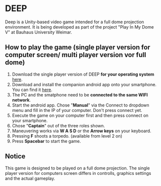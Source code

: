 # DEEP
Deep is a Unity-based video game intended for a full dome projection environment. It is being developed as part of the project "Play In My Dome V" at Bauhaus University Weimar.



## How to play the game (single player version for computer screen/ multi player version vor full dome) 

 1. Download the single player version of DEEP **for your operating system** [here]().
 2. Download and install the companion android app onto your smartphone. You can find it [here]().
 3. The PC and the smatphone need to be **connected to the same WIFI network**.
 4. Start the android app. Chose "**Manual**" via the Connect to dropdown menu and fill in the IP of your computer. Don't press connect yet.
 5.  Execute the game on your computer first and then press connect on your smartphone.
 6. Chose "**Captain**" out of the three roles shown.
 7. Maneuvering works via **W A S D** or the **Arrow keys** on your keyboard.
 8. Pressing **F** shoots a torpedo. (available from level 2 on) 
 9. Press **Spacebar** to start the game.

## Notice
This game is designed to be played on a full dome projection. The single player version for computers screen differs in controlls, graphics settings and the actual gameplay.
